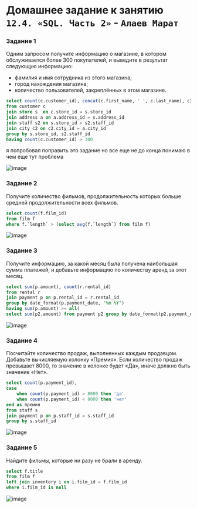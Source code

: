 # Домашнее задание к занятию `12.4. «SQL. Часть 2»` - `Алаев Марат`


### Задание 1

Одним запросом получите информацию о магазине, в котором обслуживается более 300 покупателей, и выведите в результат следующую информацию:

+ фамилия и имя сотрудника из этого магазина;
+ город нахождения магазина;
+ количество пользователей, закреплённых в этом магазине.

```SQL
select count(c.customer_id), concat(c.first_name, ' ', c.last_name), c2.city
from customer c
join store s  on c.store_id = s.store_id
join address a on a.address_id = s.address_id
join staff s2 on s.store_id = s2.staff_id 
join city c2 on c2.city_id = a.city_id 
group by s.store_id, s2.staff_id
having count(c.customer_id) > 300
```

я попробовал поправить это задание 
но все еще не до конца понимаю в чем еще тут проблема


![image](https://user-images.githubusercontent.com/46092593/224724524-6a77cd45-2343-40f6-aec3-0e191041a3e9.png)


### Задание 2

Получите количество фильмов, продолжительность которых больше средней продолжительности всех фильмов.

```SQL
select count(f.film_id) 
from film f
where f.`length` > (select avg(f.`length`) from film f)
```

![image](https://user-images.githubusercontent.com/46092593/224725752-0a90a946-bec5-44e3-acab-5738b2b0257a.png)



### Задание 3

Получите информацию, за какой месяц была получена наибольшая сумма платежей, и добавьте информацию по количеству аренд за этот месяц.

```SQL
select sum(p.amount), count(r.rental_id) 
from rental r 
join payment p on p.rental_id = r.rental_id 
group by date_format(p.payment_date, "%m %Y")
having sum(p.amount) >= all(
select sum(p2.amount) from payment p2 group by date_format(p2.payment_date, "%m %Y"))
```

![image](https://user-images.githubusercontent.com/46092593/224730013-1b81ee15-6cb3-4bca-ada9-7d2c4f65efcc.png)



### Задание 4

Посчитайте количество продаж, выполненных каждым продавцом. Добавьте вычисляемую колонку «Премия». Если количество продаж превышает 8000, то значение в колонке будет «Да», иначе должно быть значение «Нет».

```SQL
select count(p.payment_id),
case
	when count(p.payment_id) > 8000 then 'да'
	when count(p.payment_id) < 8000 then 'нет'
end as премия
from staff s
join payment p on p.staff_id = s.staff_id 
group by s.staff_id 
```


![image](https://user-images.githubusercontent.com/46092593/224708639-98249e9b-39ff-456e-a92e-b26f9a6a0c1f.png)



### Задание 5

Найдите фильмы, которые ни разу не брали в аренду.

```SQL
select f.title 
from film f 
left join inventory i on i.film_id = f.film_id 
where i.film_id is null
```

![image](https://user-images.githubusercontent.com/46092593/224732245-a7b08b1c-23ef-4380-bb8f-8afa89b90f51.png)

